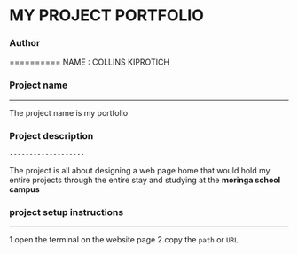 
# MY PROJECT PORTFOLIO
### Author
==========
NAME : COLLINS KIPROTICH
### Project name
----------------
The project name is my portfolio
### Project description
    -------------------
The project is all about designing a web page home that would hold my entire
projects through the entire stay and studying at the **moringa school campus**
### project setup instructions
--------------------------
1.open the terminal on the website page
2.copy the `path` or `URL`
